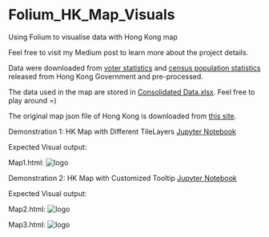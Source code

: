 # Folium_HK_Map_Visuals
Using Folium to visualise data with Hong Kong map

Feel free to visit my Medium post to learn more about the project details. 

Data were downloaded from [voter statistics](https://www.voterregistration.gov.hk/chi/statistic2019.html) and [census population statistics](https://www.censtatd.gov.hk/hkstat/sub/sp150.jsp?productCode=B1130301) released from Hong Kong Government and pre-processed. 

The data used in the map are stored in [Consolidated Data.xlsx](https://github.com/cydalytics/Folium_HK_Map_Visuals/blob/master/Consolidated%20Data.xlsx). Feel free to play around =)

The original map json file of Hong Kong is downloaded from [this site](https://abhijeet.carto.com/tables/hkg_adm1/public/map).

Demonstration 1:
HK Map with Different TileLayers [Jupyter Notebook](https://github.com/cydalytics/Folium_HK_Map_Visuals/blob/master/Folium%20Demo%201-%20HK%20Map%20with%20Different%20TileLayers.ipynb)

Expected Visual output: 

Map1.html: 
![logo](https://1.bp.blogspot.com/-I8YSgztqa4o/XrQ4MdDp_dI/AAAAAAAAAFA/mbWqA-SVELsyXmXmKI60vTvJCnU7lXB5ACLcBGAsYHQ/s640/Screenshot%2B2020-05-08%2Bat%2B12.32.10%2BAM.png)

Demonstration 2:
HK Map with Customized Tooltip [Jupyter Notebook](https://github.com/cydalytics/Folium_HK_Map_Visuals/blob/master/Folium%20Demo%202%20-%20HK%20Map%20with%20Customized%20Tooltip.ipynb)

Expected Visual output:

Map2.html: 
![logo](https://1.bp.blogspot.com/-HqLTAZdeOm4/XrQ2rvCGR0I/AAAAAAAAAE0/lxfeNVKBgbE4M7JMBbpLtD2_sQcN8CILwCLcBGAsYHQ/s640/Screenshot%2B2020-05-08%2Bat%2B12.03.36%2BAM.png)

Map3.html: 
![logo](https://1.bp.blogspot.com/-z_HZ51hMIIk/XrQ2rS_CTRI/AAAAAAAAAEw/9mS6puPFvEg-ZOq7IcMgNa2fOmRt3NyhACLcBGAsYHQ/s640/Screenshot%2B2020-05-08%2Bat%2B12.04.27%2BAM.png)
